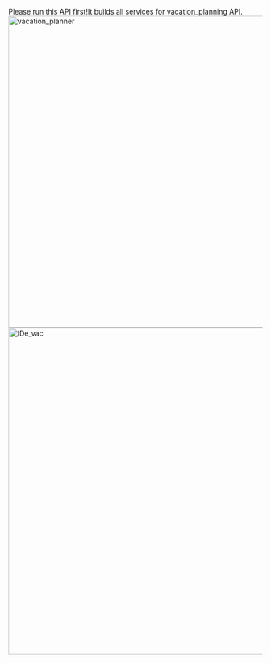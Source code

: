Please run this API first!It builds all services for vacation_planning API.
<img width="1351" height="619" alt="vacation_planner" src="https://github.com/user-attachments/assets/3a02fda8-8269-4ea1-a67f-88911b849183" />
<img width="1341" height="648" alt="IDe_vac" src="https://github.com/user-attachments/assets/8c32c5ac-d836-431a-bf81-ce37da383ff7" />
